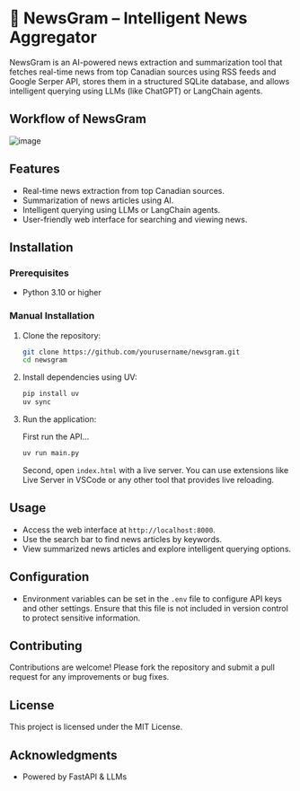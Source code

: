 # 📡 NewsGram – Intelligent News Aggregator

NewsGram is an AI-powered news extraction and summarization tool that fetches real-time news from top Canadian sources using RSS feeds and Google Serper API, stores them in a structured SQLite database, and allows intelligent querying using LLMs (like ChatGPT) or LangChain agents.

## Workflow of NewsGram
![image](https://github.com/user-attachments/assets/2864667e-f15a-4f8c-865a-a7faf99cd2cb)


## Features

- Real-time news extraction from top Canadian sources.
- Summarization of news articles using AI.
- Intelligent querying using LLMs or LangChain agents.
- User-friendly web interface for searching and viewing news.

## Installation

### Prerequisites

- Python 3.10 or higher

### Manual Installation

1. Clone the repository:

   ```bash
   git clone https://github.com/yourusername/newsgram.git
   cd newsgram
   ```

2. Install dependencies using UV:

   ```bash
   pip install uv
   uv sync
   ```

3. Run the application:

   First run the API...
   ```bash
   uv run main.py
   ```

   Second, open `index.html` with a live server. You can use extensions like Live Server in VSCode or any other tool that provides live reloading.

## Usage

- Access the web interface at `http://localhost:8000`.
- Use the search bar to find news articles by keywords.
- View summarized news articles and explore intelligent querying options.

## Configuration

- Environment variables can be set in the `.env` file to configure API keys and other settings. Ensure that this file is not included in version control to protect sensitive information.

## Contributing

Contributions are welcome! Please fork the repository and submit a pull request for any improvements or bug fixes.

## License

This project is licensed under the MIT License.

## Acknowledgments
- Powered by FastAPI & LLMs

